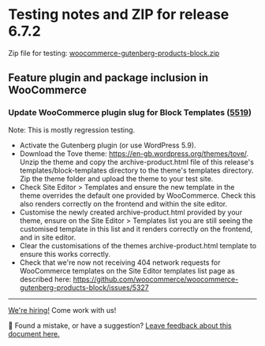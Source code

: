 # Testing notes and ZIP for release 6.7.2

Zip file for testing: [woocommerce-gutenberg-products-block.zip](https://github.com/woocommerce/woocommerce-gutenberg-products-block/files/7886795/woocommerce-gutenberg-products-block.zip)

## Feature plugin and package inclusion in WooCommerce

### Update WooCommerce plugin slug for Block Templates ([5519](https://github.com/woocommerce/woocommerce-gutenberg-products-block/pull/5519))

Note: This is mostly regression testing.

-   Activate the Gutenberg plugin (or use WordPress 5.9).
-   Download the Tove theme: <https://en-gb.wordpress.org/themes/tove/>. Unzip the theme and copy the archive-product.html file of this release's templates/block-templates directory to the theme's templates directory. Zip the theme folder and upload the theme to your test site.
-   Check Site Editor > Templates and ensure the new template in the theme overrides the default one provided by WooCommerce. Check this also renders correctly on the frontend and within the site editor.
-   Customise the newly created archive-product.html provided by your theme, ensure on the Site Editor > Templates list you are still seeing the customised template in this list and it renders correctly on the frontend, and in site editor.
-   Clear the customisations of the themes archive-product.html template to ensure this works correctly.
-   Check that we're now not receiving 404 network requests for WooCommerce templates on the Site Editor templates list page as described here: <https://github.com/woocommerce/woocommerce-gutenberg-products-block/issues/5327>

<!-- FEEDBACK -->

---

[We're hiring!](https://woocommerce.com/careers/) Come work with us!

🐞 Found a mistake, or have a suggestion? [Leave feedback about this document here.](https://github.com/woocommerce/woocommerce-gutenberg-products-block/issues/new?assignees=&labels=type%3A+documentation&template=--doc-feedback.md&title=Feedback%20on%20./docs/testing/releases/672.md)

<!-- /FEEDBACK -->

